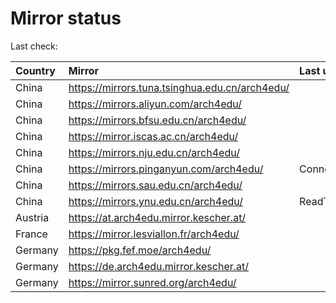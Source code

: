 <script src="./time.js"></script>
# Mirror status
Last check: <script type="text/javascript">localize(1676032646.1226914);</script>

|Country|Mirror|Last update|
|:------|:-----|:----------|
|China|https://mirrors.tuna.tsinghua.edu.cn/arch4edu/|<script type="text/javascript">localize(1676011440);</script>|
|China|https://mirrors.aliyun.com/arch4edu/|<script type="text/javascript">localize(1675967783);</script>|
|China|https://mirrors.bfsu.edu.cn/arch4edu/|<script type="text/javascript">localize(1676011440);</script>|
|China|https://mirror.iscas.ac.cn/arch4edu/|<script type="text/javascript">localize(1676011440);</script>|
|China|https://mirrors.nju.edu.cn/arch4edu/|<script type="text/javascript">localize(1676011440);</script>|
|China|https://mirrors.pinganyun.com/arch4edu/|ConnectionError|
|China|https://mirrors.sau.edu.cn/arch4edu/|<script type="text/javascript">localize(1673850842);</script>|
|China|https://mirrors.ynu.edu.cn/arch4edu/|ReadTimeout|
|Austria|https://at.arch4edu.mirror.kescher.at/|<script type="text/javascript">localize(1676011440);</script>|
|France|https://mirror.lesviallon.fr/arch4edu/|<script type="text/javascript">localize(1676011440);</script>|
|Germany|https://pkg.fef.moe/arch4edu/|<script type="text/javascript">localize(1676011440);</script>|
|Germany|https://de.arch4edu.mirror.kescher.at/|<script type="text/javascript">localize(1676011440);</script>|
|Germany|https://mirror.sunred.org/arch4edu/|<script type="text/javascript">localize(1676011440);</script>|

<script src="./tablefilter/tablefilter.js"></script>
<script src="./table.js"></script>